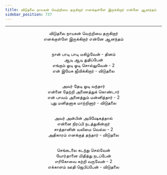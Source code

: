 ```yaml
---
title: விடுதலை நாயகன் வெற்றியை தருகிறார் எனக்குள்ளே இருக்கிறார் என்னே ஆனந்தம்
sidebar_position: 737
---
```


---
<center>
விடுதலை நாயகன் வெற்றியை தருகிறார்<br/>
எனக்குள்ளே இருக்கிறார் என்னே ஆனந்தம்<br/><br/>

நான் பாடி பாடி மகிழ்வேன் - தினம்<br/>
ஆடி ஆடி துதிப்பேன்<br/>
எங்கும் ஓடி ஓடி சொல்லுவேன் - 2<br/>
என் இயேசு ஜீவிக்கிறார்    - விடுதலை<br/><br/>

அவர் தேடி ஓடி வந்தார்<br/>
என்னை தேற்றி அணைத்துக் கொண்டார்<br/>
என் பாவம் அனைத்தும் மன்னித்தார் - 2<br/>
புது மனிதனாக மாற்றினார்    - விடுதலை<br/><br/>

அவர் அன்பின் அபிஷேகத்தால்<br/>
என்னை நிரப்பி நடத்துகின்றார்<br/>
சாத்தானின் வலிமை வெல்ல - 2<br/>
அதிகாரம் எனக்குத் தந்தார்    - விடுதலை<br/><br/>

செங்கடலை கடந்து செல்வேன்<br/>
யோர்தானை மிதித்து நடப்பேன்<br/>
எரிகோவை சுற்றி வருவேன் - 2<br/>
எக்காளம் ஊதி ஜெபிப்பேன்    - விடுதலை
</center>
